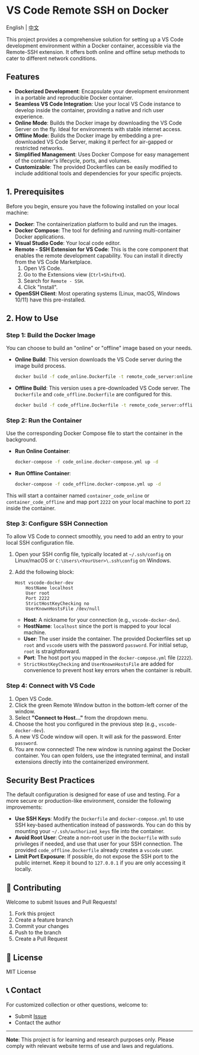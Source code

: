 # VS Code Remote SSH on Docker

English | [中文](README_CN.md)

This project provides a comprehensive solution for setting up a VS Code development environment within a Docker container, accessible via the Remote-SSH extension. It offers both online and offline setup methods to cater to different network conditions.

## Features

-   **Dockerized Development**: Encapsulate your development environment in a portable and reproducible Docker container.
-   **Seamless VS Code Integration**: Use your local VS Code instance to develop inside the container, providing a native and rich user experience.
-   **Online Mode**: Builds the Docker image by downloading the VS Code Server on the fly. Ideal for environments with stable internet access.
-   **Offline Mode**: Builds the Docker image by embedding a pre-downloaded VS Code Server, making it perfect for air-gapped or restricted networks.
-   **Simplified Management**: Uses Docker Compose for easy management of the container's lifecycle, ports, and volumes.
-   **Customizable**: The provided Dockerfiles can be easily modified to include additional tools and dependencies for your specific projects.

## 1. Prerequisites

Before you begin, ensure you have the following installed on your local machine:

-   **Docker**: The containerization platform to build and run the images.
-   **Docker Compose**: The tool for defining and running multi-container Docker applications.
-   **Visual Studio Code**: Your local code editor.
-   **Remote - SSH Extension for VS Code**: This is the core component that enables the remote development capability. You can install it directly from the VS Code Marketplace.
    1.  Open VS Code.
    2.  Go to the Extensions view (`Ctrl+Shift+X`).
    3.  Search for `Remote - SSH`.
    4.  Click "Install".
-   **OpenSSH Client**: Most operating systems (Linux, macOS, Windows 10/11) have this pre-installed.

## 2. How to Use

### Step 1: Build the Docker Image

You can choose to build an "online" or "offline" image based on your needs.

-   **Online Build**: This version downloads the VS Code server during the image build process.
    ```bash
    docker build -f code_online.Dockerfile -t remote_code_server:online .
    ```

-   **Offline Build**: This version uses a pre-downloaded VS Code server. The `Dockerfile` and `code_offline.Dockerfile` are configured for this.
    ```bash
    docker build -f code_offline.Dockerfile -t remote_code_server:offline .
    ```

### Step 2: Run the Container

Use the corresponding Docker Compose file to start the container in the background.

-   **Run Online Container**:
    ```bash
    docker-compose -f code_online.docker-compose.yml up -d
    ```

-   **Run Offline Container**:
    ```bash
    docker-compose -f code_offline.docker-compose.yml up -d
    ```

This will start a container named `container_code_online` or `container_code_offline` and map port `2222` on your local machine to port `22` inside the container.

### Step 3: Configure SSH Connection

To allow VS Code to connect smoothly, you need to add an entry to your local SSH configuration file.

1.  Open your SSH config file, typically located at `~/.ssh/config` on Linux/macOS or `C:\Users\<YourUser>\.ssh\config` on Windows.
2.  Add the following block:

    ```ssh-config
    Host vscode-docker-dev
        HostName localhost
        User root
        Port 2222
        StrictHostKeyChecking no
        UserKnownHostsFile /dev/null
    ```

    -   **Host**: A nickname for your connection (e.g., `vscode-docker-dev`).
    -   **HostName**: `localhost` since the port is mapped to your local machine.
    -   **User**: The user inside the container. The provided Dockerfiles set up `root` and `vscode` users with the password `password`. For initial setup, `root` is straightforward.
    -   **Port**: The host port you mapped in the `docker-compose.yml` file (`2222`).
    -   `StrictHostKeyChecking` and `UserKnownHostsFile` are added for convenience to prevent host key errors when the container is rebuilt.

### Step 4: Connect with VS Code

1.  Open VS Code.
2.  Click the green Remote Window button in the bottom-left corner of the window.
3.  Select **"Connect to Host..."** from the dropdown menu.
4.  Choose the host you configured in the previous step (e.g., `vscode-docker-dev`).
5.  A new VS Code window will open. It will ask for the password. Enter `password`.
6.  You are now connected! The new window is running against the Docker container. You can open folders, use the integrated terminal, and install extensions directly into the containerized environment.

## Security Best Practices

The default configuration is designed for ease of use and testing. For a more secure or production-like environment, consider the following improvements:

-   **Use SSH Keys**: Modify the `Dockerfile` and `docker-compose.yml` to use SSH key-based authentication instead of passwords. You can do this by mounting your `~/.ssh/authorized_keys` file into the container.
-   **Avoid Root User**: Create a non-root user in the `Dockerfile` with `sudo` privileges if needed, and use that user for your SSH connection. The provided `code_offline.Dockerfile` already creates a `vscode` user.
-   **Limit Port Exposure**: If possible, do not expose the SSH port to the public internet. Keep it bound to `127.0.0.1` if you are only accessing it locally.

## 🤝 Contributing

Welcome to submit Issues and Pull Requests!

1. Fork this project
2. Create a feature branch
3. Commit your changes
4. Push to the branch
5. Create a Pull Request

## 📄 License

MIT License

## 📞 Contact

For customized collection or other questions, welcome to:
- Submit [Issue](https://github.com/WTFGEDelphia/remote_code_server/issues)
- Contact the author

---

**Note**: This project is for learning and research purposes only. Please comply with relevant website terms of use and laws and regulations.
